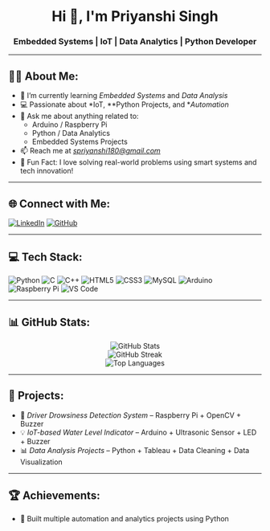 <h1 align="center">Hi 👋, I'm Priyanshi Singh</h1>
<h3 align="center">Embedded Systems | IoT | Data Analytics | Python Developer</h3>

---

## 👩‍💻 About Me:

- 🌱 I’m currently learning *Embedded Systems* and *Data Analysis*
- 💻 Passionate about *IoT, **Python Projects, and **Automation*
- 💬 Ask me about anything related to:  
  - Arduino / Raspberry Pi  
  - Python / Data Analytics  
  - Embedded Systems Projects  
- 📫 Reach me at *spriyanshi180@gmail.com*
- 🎯 Fun Fact: I love solving real-world problems using smart systems and tech innovation!

---

## 🌐 Connect with Me:
[![LinkedIn](https://img.shields.io/badge/LinkedIn-blue?style=for-the-badge&logo=linkedin)](https://www.linkedin.com/in/spriyanshi180)
[![GitHub](https://img.shields.io/badge/GitHub-black?style=for-the-badge&logo=github)](https://github.com/spriyanshi180)

---

## 💻 Tech Stack:
![Python](https://img.shields.io/badge/Python-3776AB.svg?style=for-the-badge&logo=python&logoColor=white)
![C](https://img.shields.io/badge/C-00599C.svg?style=for-the-badge&logo=c&logoColor=white)
![C++](https://img.shields.io/badge/C++-blue.svg?style=for-the-badge&logo=c%2B%2B&logoColor=white)
![HTML5](https://img.shields.io/badge/HTML5-E34F26.svg?style=for-the-badge&logo=html5&logoColor=white)
![CSS3](https://img.shields.io/badge/CSS3-1572B6.svg?style=for-the-badge&logo=css3&logoColor=white)
![MySQL](https://img.shields.io/badge/MySQL-00758F.svg?style=for-the-badge&logo=mysql&logoColor=white)
![Arduino](https://img.shields.io/badge/Arduino-00979D.svg?style=for-the-badge&logo=arduino&logoColor=white)
![Raspberry Pi](https://img.shields.io/badge/Raspberry%20Pi-C51A4A.svg?style=for-the-badge&logo=raspberrypi&logoColor=white)
![VS Code](https://img.shields.io/badge/VS_Code-007ACC?style=for-the-badge&logo=visual-studio-code&logoColor=white)

---

## 📊 GitHub Stats:
<div align="center">
  <img src="https://github-readme-stats.vercel.app/api?username=spriyanshi180&theme=radical&show_icons=true&count_private=true" alt="GitHub Stats" />
  <br/>
  <img src="https://github-readme-streak-stats.herokuapp.com/?user=spriyanshi180&theme=radical" alt="GitHub Streak" />
  <br/>
  <img src="https://github-readme-stats.vercel.app/api/top-langs/?username=spriyanshi180&layout=compact&theme=radical" alt="Top Languages" />
</div>

---

## 🚀 Projects:
- 🔭 *Driver Drowsiness Detection System* – Raspberry Pi + OpenCV + Buzzer
- 💡 *IoT-based Water Level Indicator* – Arduino + Ultrasonic Sensor + LED + Buzzer
- 📊 *Data Analysis Projects* – Python + Tableau + Data Cleaning + Data Visualization

---

## 🏆 Achievements:
- 🧠 Built multiple automation and analytics projects using Python
